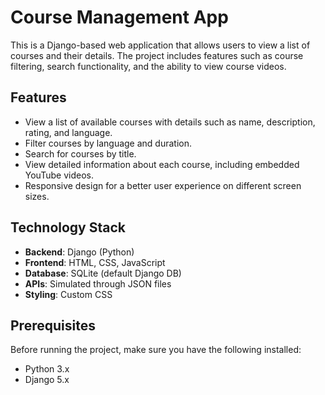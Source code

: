 # Course Management App

This is a Django-based web application that allows users to view a list of courses and their details. The project includes features such as course filtering, search functionality, and the ability to view course videos.

## Features

- View a list of available courses with details such as name, description, rating, and language.
- Filter courses by language and duration.
- Search for courses by title.
- View detailed information about each course, including embedded YouTube videos.
- Responsive design for a better user experience on different screen sizes.

## Technology Stack

- **Backend**: Django (Python)
- **Frontend**: HTML, CSS, JavaScript
- **Database**: SQLite (default Django DB)
- **APIs**: Simulated through JSON files
- **Styling**: Custom CSS

## Prerequisites

Before running the project, make sure you have the following installed:

- Python 3.x
- Django 5.x


